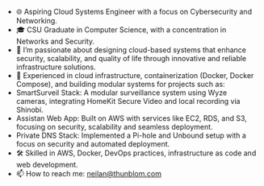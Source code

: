 - 🌐 Aspiring Cloud Systems Engineer with a focus on Cybersecurity and Networking.
- 🎓 CSU Graduate in Computer Science, with a concentration in Networks and Security.
- 🔧 I’m passionate about designing cloud-based systems that enhance security, scalability, and quality of life through innovative and reliable infrastructure solutions.
- 🚀 Experienced in cloud infrastructure, containerization (Docker, Docker Compose), and building modular systems for projects such as:
- SmartSurveil Stack: A modular surveillance system using Wyze cameras, integrating HomeKit Secure Video and local recording via Shinobi.
- Assistan Web App: Built on AWS with services like EC2, RDS, and S3, focusing on security, scalability and seamless deployment.
- Private DNS Stack: Implemented a Pi-hole and Unbound setup with a focus on security and automated deployment.
- 🛠️ Skilled in AWS, Docker, DevOps practices, infrastructure as code and web development.
- 📫 How to reach me: neilan@thunblom.com
